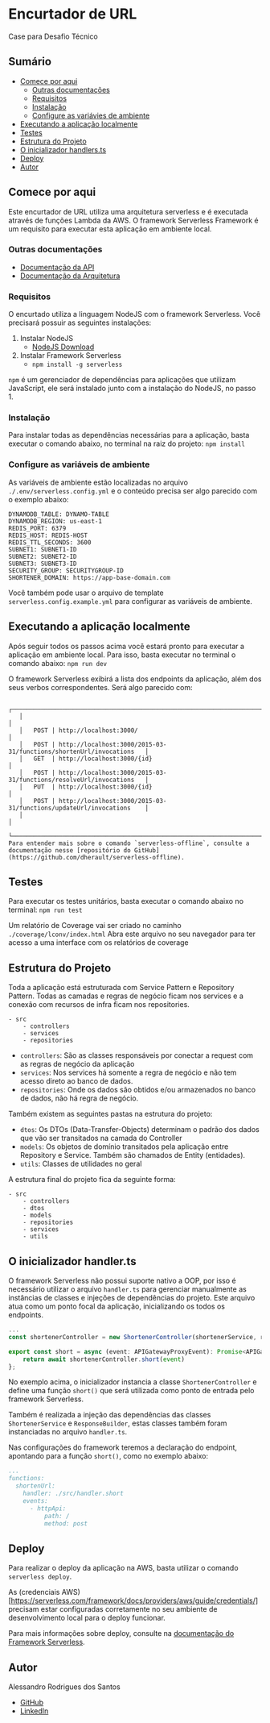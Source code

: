 # Encurtador de URL
Case para Desafio Técnico

## Sumário
- [Comece por aqui](#comece-por-aqui)
	- [Outras documentações](#outras-documentacoes)
	- [Requisitos](#requisitos)
	- [Instalação](#instalação)
	- [Configure as variávies de ambiente](#configure-as-variáveis-de-ambiente)
- [Executando a aplicação localmente](#executando-a-aplicação-localmente)
- [Testes](#testes)
- [Estrutura do Projeto](#estrutura-do-projeto)
- [O inicializador handlers.ts](#o-inicializador-handlerts)
- [Deploy](#deployment)
- [Autor](#autor)

## Comece por aqui
Este encurtador de URL utiliza uma arquitetura serverless e é executada através de funções Lambda da AWS. O framework Serverless Framework é um requisito para executar esta aplicação em ambiente local.

### Outras documentações
- [Documentação da API](https://link-para-swagger.com)
- [Documentação da Arquitetura](https://github.com/alessandrorods/meli-shortener-api/blob/main/docs/Architecture.md)

### Requisitos
O encurtado utiliza a linguagem NodeJS com o framework Serverless. Você precisará possuir as seguintes instalações:

1. Instalar NodeJS
	* [NodeJS Download](https://nodejs.org/en/download)
2. Instalar Framework Serverless
	* `npm install -g serverless`

`npm` é um gerenciador de dependências para aplicações que utilizam JavaScript, ele será instalado junto com a instalação do NodeJS, no passo 1.

### Instalação
Para instalar todas as dependências necessárias para a aplicação, basta executar o comando abaixo, no terminal na raiz do projeto:
`npm install`


### Configure as variáveis de ambiente
As variáveis de ambiente estão localizadas no arquivo `./.env/serverless.config.yml` e o conteúdo precisa ser algo parecido com o exemplo abaixo:
```
DYNAMODB_TABLE: DYNAMO-TABLE
DYNAMODB_REGION: us-east-1
REDIS_PORT: 6379
REDIS_HOST: REDIS-HOST
REDIS_TTL_SECONDS: 3600
SUBNET1: SUBNET1-ID
SUBNET2: SUBNET2-ID
SUBNET3: SUBNET3-ID
SECURITY_GROUP: SECURITYGROUP-ID
SHORTENER_DOMAIN: https://app-base-domain.com
```
Você também pode usar o arquivo de template `serverless.config.example.yml` para configurar as variáveis de ambiente.

## Executando a aplicação localmente
Após seguir todos os passos acima você estará pronto para executar a aplicação em ambiente local. Para isso, basta executar no terminal o comando abaixo:
`npm run dev`

O framework Serverless exibirá a lista dos endpoints da aplicação, além dos seus verbos correspondentes.
Será algo parecido com:
```
   ┌──────────────────────────────────────────────────────────────────────────────┐
   │                                                                              │
   │   POST | http://localhost:3000/                                              │
   │   POST | http://localhost:3000/2015-03-31/functions/shortenUrl/invocations   │
   │   GET  | http://localhost:3000/{id}                                          │
   │   POST | http://localhost:3000/2015-03-31/functions/resolveUrl/invocations   │
   │   PUT  | http://localhost:3000/{id}                                          │
   │   POST | http://localhost:3000/2015-03-31/functions/updateUrl/invocations    │
   │                                                                              │
   └──────────────────────────────────────────────────────────────────────────────┘
Para entender mais sobre o comando `serverless-offline`, consulte a documentação nesse [repositório do GitHub](https://github.com/dherault/serverless-offline).

```


## Testes
Para executar os testes unitários, basta executar o comando abaixo no terminal:
`npm run test`

Um relatório de Coverage vai ser criado no caminho `./coverage/lconv/index.html`
Abra este arquivo no seu navegador para ter acesso a uma interface com os relatórios de coverage


## Estrutura do Projeto
Toda a aplicação está estruturada com Service Pattern e Repository Pattern. Todas as camadas e regras de negócio ficam nos services e a conexão com recursos de infra ficam nos repositories.
```
- src
	- controllers
	- services
	- repositories
```
* `controllers`: São as classes responsáveis por conectar a request com as regras de negócio da aplicação
* `services`: Nos services há somente a regra de negócio e não tem acesso direto ao banco de dados.
* `repositories`: Onde os dados são obtidos e/ou armazenados no banco de dados, não há regra de negócio.

Também existem as seguintes pastas na estrutura do projeto:
* `dtos`: Os DTOs (Data-Transfer-Objects) determinam o padrão dos dados que vão ser transitados na camada do Controller
* `models`: Os objetos de domínio transitados pela aplicação entre Repository e Service. Também são chamados de Entity (entidades).
* `utils`: Classes de utilidades no geral

A estrutura final do projeto fica da seguinte forma:
```
- src
	- controllers
	- dtos
	- models
	- repositories
	- services
	- utils
```

## O inicializador handler.ts
O framework Serverless não possui suporte nativo a OOP, por isso é necessário utilizar o arquivo `handler.ts` para gerenciar manualmente as instâncias de classes e injeções de dependências do projeto.
Este arquivo atua como um ponto focal da aplicação, inicializando os todos os endpoints.

```typescript
...
const shortenerController = new ShortenerController(shortenerService, responseBuilder);

export const short = async (event: APIGatewayProxyEvent): Promise<APIGatewayProxyResult> => {
	return await shortenerController.short(event)
};
```
No exemplo acima, o inicializador instancia a classe `ShortenerController` e define uma função `short()` que será utilizada como ponto de entrada pelo framework Serverless.

Também é realizada a injeção das dependências das classes `ShortenerService` e `ResponseBuilder`, estas classes também foram instanciadas no arquivo `handler.ts`.

Nas configurações do framework teremos a declaração do endpoint, apontando para a função `short()`, como no exemplo abaixo:
```yml
...
functions:
  shortenUrl:
    handler: ./src/handler.short
    events:
      - httpApi:
          path: /
          method: post
```

## Deploy
Para realizar o deploy da aplicação na AWS, basta utilizar o comando `serverless deploy`.

As (credenciais AWS)[https://serverless.com/framework/docs/providers/aws/guide/credentials/] precisam estar configuradas corretamente no seu ambiente de desenvolvimento local para o deploy funcionar.

Para mais informações sobre deploy, consulte na [documentação do Framework Serverless](https://www.serverless.com/framework/docs/providers/aws/cli-reference/deploy).


## Autor
Alessandro Rodrigues dos Santos
* [GitHub](https://github.com/alessandrorods)
* [LinkedIn](https://linkedin.com/in/alessandrorods)